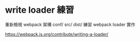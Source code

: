 # write loader 練習

重新檢視 webpack 架構
conf/ src/ dist/
練習 webpack loader 實作

https://webpack.js.org/contribute/writing-a-loader/
